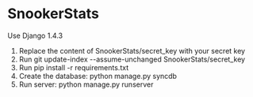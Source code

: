 SnookerStats
============

Use Django 1.4.3

1. Replace the content of SnookerStats/secret_key with your secret key
2. Run git update-index --assume-unchanged SnookerStats/secret_key
3. Run pip install -r requirements.txt
4. Create the database: python manage.py syncdb
5. Run server: python manage.py runserver
